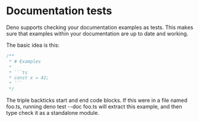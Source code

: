 # Documentation tests

Deno supports checking your documentation examples as tests. This makes sure
that examples within your documentation are up to date and working.

The basic idea is this:

````ts
/**
 * # Examples
 *
 * ```ts
 * const x = 42;
 * ```
 */
````

The triple backticks start and end code blocks. If this were in a file named
foo.ts, running deno test --doc foo.ts will extract this example, and then type
check it as a standalone module.
